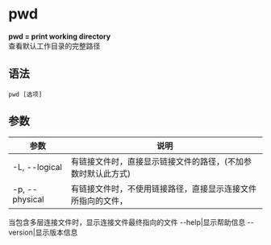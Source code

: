 # pwd

**pwd = print working directory**  
查看默认工作目录的完整路径

## 语法
```
pwd [选项]
```

## 参数
参数 | 说明
--|--
-L, --logical| 有链接文件时，直接显示链接文件的路径，(不加参数时默认此方式) 
-p, --physical| 有链接文件时，不使用链接路径，直接显示连接文件所指向的文件，  
当包含多层连接文件时，显示连接文件最终指向的文件 
--help|显示帮助信息
--version|显示版本信息
